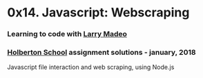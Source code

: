 # 0x14. Javascript: Webscraping

### Learning to code with [Larry Madeo](https://twitter.com/larmalade)

### [Holberton School](https://www.holbertonschool.com) assignment solutions - january, 2018

Javascript file interaction and web scraping, using Node.js

